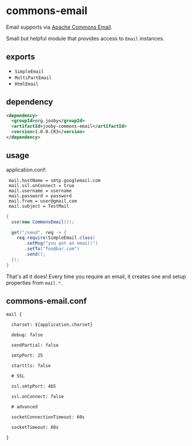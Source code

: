 # commons-email

Email supports via [Apache Commons Email](https://commons.apache.org/proper/commons-email).

Small but helpful module that provides access to ```Email``` instances.

## exports

* ```SimpleEmail```
* ```MultiPartEmail```
* ```HtmlEmail```

## dependency

```xml
<dependency>
  <groupId>org.jooby</groupId>
  <artifactId>jooby-commons-email</artifactId>
  <version>1.0.0.CR3</version>
</dependency>
```

## usage

application.conf:

```properties
 mail.hostName = smtp.googlemail.com
 mail.ssl.onConnect = true
 mail.username = username
 mail.password = password
 mail.from = user@gmail.com
 mail.subject = TestMail
```

```java
{
  use(new CommonsEmail());

  get("/send", req -> {
    req.require(SimpleEmail.class)
       .setMsg("you got an email!")
       .setTo("foo@bar.com")
       .send();
  });
}
```

That's all it does! Every time you require an email, it creates one and setup properties from ```mail.*```.

## commons-email.conf

```properties
mail {

  charset: ${application.charset}

  debug: false

  sendPartial: false

  smtpPort: 25

  starttls: false

  # SSL

  ssl.smtpPort: 465

  ssl.onConnect: false

  # advanced

  socketConnectionTimeout: 60s

  socketTimeout: 60s

}
```
